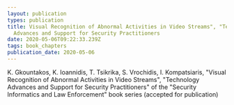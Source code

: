 ```yaml
---
layout: publication
types: publication
title: Visual Recognition of Abnormal Activities in Video Streams", "Technology
  Advances and Support for Security Practitioners
date: 2020-05-06T09:22:33.239Z
tags: book_chapters
publication_date: 2020-05-06
---
```

K. Gkountakos, K. Ioannidis, T. Tsikrika, S. Vrochidis, I. Kompatsiaris, "Visual Recognition of Abnormal Activities in Video Streams", "Technology Advances and Support for Security Practitioners" of the "Security Informatics and Law Enforcement" book series (accepted for publication)